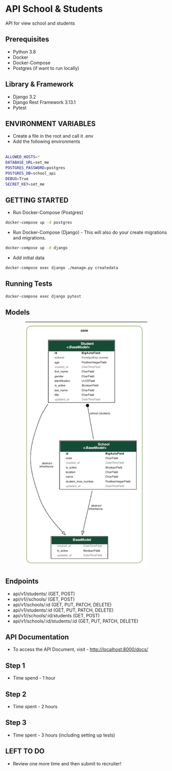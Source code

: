 # API School & Students

API for view school and students

## Prerequisites

- Python 3.8
- Docker
- Docker-Compose
- Postgres (if want to run locally)

## Library & Framework

- Django 3.2
- Django Rest Framework 3.13.1
- Pytest

## ENVIRONMENT VARIABLES

- Create a file in the root and call it .env
- Add the following environments

```sh

ALLOWED_HOSTS=*
DATABASE_URL=set_me
POSTGRES_PASSWORD=postgres
POSTGRES_DB=school_api
DEBUG=True
SECRET_KEY=set_me

```

## GETTING STARTED

- Run Docker-Compose (Postgres)

```sh
docker-compose up -d postgres
```

- Run Docker-Compose (Django) - This will also do your create migrations and migrations.

```sh
docker-compose up -d django
```

- Add initial data

```sh
docker-compose exec django ./manage.py createdata
```

## Running Tests

```sh
docker-compose exec django pytest
```

## Models

<p align="center">
  <img width="380" src="Model Design.png">
</p>

## Endpoints

- api/v1/students/ (GET, POST)
- api/v1//schools/ (GET, POST)
- api/v1/schools/:id (GET, PUT, PATCH, DELETE)
- api/v1/students/:id (GET, PUT, PATCH, DELETE)
- api/v1//schools/:id/students (GET, POST)
- api/v1/schools/:id/students/:id (GET, PUT, PATCH, DELETE)

## API Documentation

- To access the API Document, visit - <http://localhost:8000/docs/>

## Step 1

- Time spend - 1 hour

## Step 2

- Time spent - 2 hours

## Step 3

- Time spent - 3 hours (including setting up tests)

## LEFT TO DO

- Review one more time and then submit to recruiter!

<!-- pipenv lock -r > requirements.txt -->
